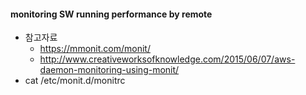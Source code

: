 #### monitoring SW running performance by remote
   - 참고자료
     - https://mmonit.com/monit/
     - http://www.creativeworksofknowledge.com/2015/06/07/aws-daemon-monitoring-using-monit/
  - cat /etc/monit.d/monitrc 

